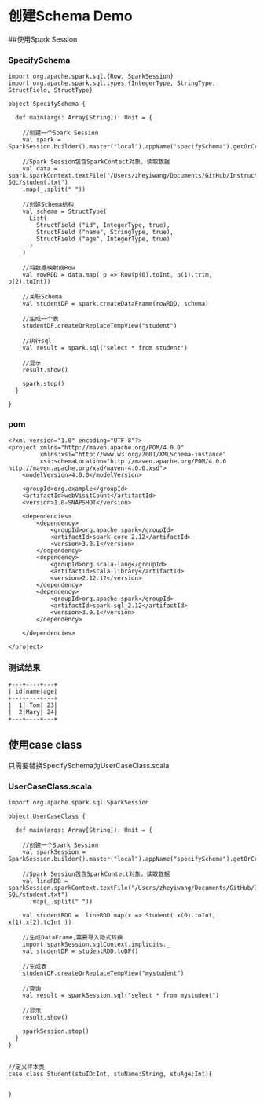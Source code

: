 # 创建Schema Demo

##使用Spark Session

### SpecifySchema

	import org.apache.spark.sql.{Row, SparkSession}
	import org.apache.spark.sql.types.{IntegerType, StringType, StructField, StructType}
	
	object SpecifySchema {
	
	  def main(args: Array[String]): Unit = {
	
	    //创建一个Spark Session
	    val spark = SparkSession.builder().master("local").appName("specifySchema").getOrCreate();
	
	    //Spark Session包含SparkContect对象，读取数据
	    val data = spark.sparkContext.textFile("/Users/zheyiwang/Documents/GitHub/Instructions/Spark/Spark\\ SQL/student.txt")
	    .map(_.split(" "))
	
	    //创建Schema结构
	    val schema = StructType(
	      List(
	        StructField ("id", IntegerType, true),
	        StructField ("name", StringType, true),
	        StructField ("age", IntegerType, true)
	      )
	    )
	
	    //将数据映射成Row
	    val rowRDD = data.map( p => Row(p(0).toInt, p(1).trim, p(2).toInt))
	
	    //关联Schema
	    val studentDF = spark.createDataFrame(rowRDD, schema)
	
	    //生成一个表
	    studentDF.createOrReplaceTempView("student")
	
	    //执行sql
	    val result = spark.sql("select * from student")
	
	    //显示
	    result.show()
	
	    spark.stop()
	  }
	
	}


### pom

	<?xml version="1.0" encoding="UTF-8"?>
	<project xmlns="http://maven.apache.org/POM/4.0.0"
	         xmlns:xsi="http://www.w3.org/2001/XMLSchema-instance"
	         xsi:schemaLocation="http://maven.apache.org/POM/4.0.0 http://maven.apache.org/xsd/maven-4.0.0.xsd">
	    <modelVersion>4.0.0</modelVersion>
	
	    <groupId>org.example</groupId>
	    <artifactId>webVisitCount</artifactId>
	    <version>1.0-SNAPSHOT</version>
	
	    <dependencies>
	        <dependency>
	            <groupId>org.apache.spark</groupId>
	            <artifactId>spark-core_2.12</artifactId>
	            <version>3.0.1</version>
	        </dependency>
	        <dependency>
	            <groupId>org.scala-lang</groupId>
	            <artifactId>scala-library</artifactId>
	            <version>2.12.12</version>
	        </dependency>
	        <dependency>
	            <groupId>org.apache.spark</groupId>
	            <artifactId>spark-sql_2.12</artifactId>
	            <version>3.0.1</version>
	        </dependency>
	
	    </dependencies>
	
	</project>
	
	
### 测试结果

	+---+----+---+
	| id|name|age|
	+---+----+---+
	|  1| Tom| 23|
	|  2|Mary| 24|
	+---+----+---+
	
	
## 使用case class

只需要替换SpecifySchema为UserCaseClass.scala


### UserCaseClass.scala

	import org.apache.spark.sql.SparkSession
	
	object UserCaseClass {
	
	  def main(args: Array[String]): Unit = {
	
	    //创建一个Spark Session
	    val sparkSession = SparkSession.builder().master("local").appName("specifySchema").getOrCreate()
	
	    //Spark Session包含SparkContect对象，读取数据
	    val lineRDD = sparkSession.sparkContext.textFile("/Users/zheyiwang/Documents/GitHub/Instructions/Spark/Spark\\ SQL/student.txt")
	      .map(_.split(" "))
	
	    val studentRDD =  lineRDD.map(x => Student( x(0).toInt, x(1),x(2).toInt ))
	
	    //生成DataFrame,需要导入隐式转换
	    import sparkSession.sqlContext.implicits._
	    val studentDF = studentRDD.toDF()
	
	    //生成表
	    studentDF.createOrReplaceTempView("mystudent")
	
	    //查询
	    val result = sparkSession.sql("select * from mystudent")
	
	    //显示
	    result.show()
	
	    sparkSession.stop()
	  }
	}
	
	
	//定义样本类
	case class Student(stuID:Int, stuName:String, stuAge:Int){
	
	
	}